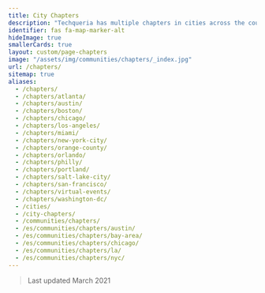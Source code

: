 ```yaml
---
title: City Chapters
description: "Techqueria has multiple chapters in cities across the country. 🌎"
identifier: fas fa-map-marker-alt
hideImage: true
smallerCards: true
layout: custom/page-chapters
image: "/assets/img/communities/chapters/_index.jpg"
url: /chapters/
sitemap: true
aliases:
  - /chapters/
  - /chapters/atlanta/
  - /chapters/austin/
  - /chapters/boston/
  - /chapters/chicago/
  - /chapters/los-angeles/
  - /chapters/miami/
  - /chapters/new-york-city/
  - /chapters/orange-county/
  - /chapters/orlando/
  - /chapters/philly/
  - /chapters/portland/
  - /chapters/salt-lake-city/
  - /chapters/san-francisco/
  - /chapters/virtual-events/
  - /chapters/washington-dc/
  - /cities/
  - /city-chapters/
  - /communities/chapters/
  - /es/communities/chapters/austin/
  - /es/communities/chapters/bay-area/
  - /es/communities/chapters/chicago/
  - /es/communities/chapters/la/
  - /es/communities/chapters/nyc/
---
```


> Last updated March 2021
